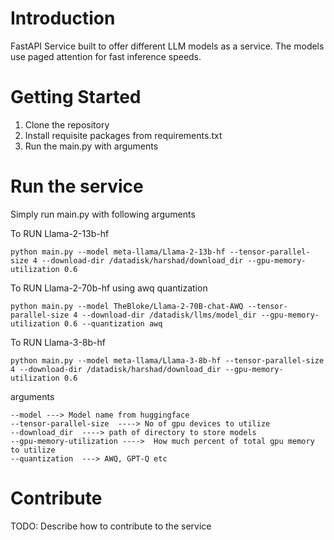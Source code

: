 # Introduction

FastAPI Service built to offer different LLM models as a service.
The models use paged attention for fast inference speeds.

# Getting Started

1. Clone the repository
2. Install requisite packages from requirements.txt
3. Run the main.py with arguments

# Run the service

Simply run main.py with following arguments

To RUN Llama-2-13b-hf
```
python main.py --model meta-llama/Llama-2-13b-hf --tensor-parallel-size 4 --download-dir /datadisk/harshad/download_dir --gpu-memory-utilization 0.6

```

To RUN Llama-2-70b-hf   using awq quantization
```
python main.py --model TheBloke/Llama-2-70B-chat-AWQ --tensor-parallel-size 4 --download-dir /datadisk/llms/model_dir --gpu-memory-utilization 0.6 --quantization awq
```

To RUN Llama-3-8b-hf
```
python main.py --model meta-llama/Llama-3-8b-hf --tensor-parallel-size 4 --download-dir /datadisk/harshad/download_dir --gpu-memory-utilization 0.6

```

arguments
```
--model ---> Model name from huggingface
--tensor-parallel-size  ----> No of gpu devices to utilize
--download_dir  ----> path of directory to store models
--gpu-memory-utilization ---->  How much percent of total gpu memory to utilize
--quantization  ---> AWQ, GPT-Q etc

```
# Contribute
TODO: Describe how to contribute to the service
